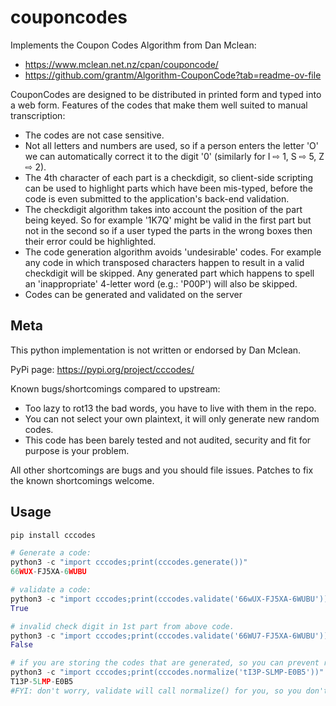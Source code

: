 # couponcodes

Implements the Coupon Codes Algorithm from Dan Mclean:

- https://www.mclean.net.nz/cpan/couponcode/
- https://github.com/grantm/Algorithm-CouponCode?tab=readme-ov-file

CouponCodes are designed to be distributed in printed form and typed into a web form. Features of the codes that make them well suited to manual transcription:

- The codes are not case sensitive.
- Not all letters and numbers are used, so if a person enters the letter 'O' we can automatically correct it to the digit '0' (similarly for I ⇨ 1, S ⇨ 5, Z ⇨ 2).
- The 4th character of each part is a checkdigit, so client-side scripting can be used to highlight parts which have been mis-typed, before the code is even submitted to the application's back-end validation.
- The checkdigit algorithm takes into account the position of the part being keyed. So for example '1K7Q' might be valid in the first part but not in the second so if a user typed the parts in the wrong boxes then their error could be highlighted.
- The code generation algorithm avoids 'undesirable' codes. For example any code in which transposed characters happen to result in a valid checkdigit will be skipped. Any generated part which happens to spell an 'inappropriate' 4-letter word (e.g.: 'P00P') will also be skipped.
- Codes can be generated and validated on the server

## Meta

This python implementation is not written or endorsed by Dan Mclean.

PyPi page: https://pypi.org/project/cccodes/

Known bugs/shortcomings compared to upstream:

- Too lazy to rot13 the bad words, you have to live with them in the repo.
- You can not select your own plaintext, it will only generate new random codes.
- This code has been barely tested and not audited, security and fit for purpose is your problem.

All other shortcomings are bugs and you should file issues.
Patches to fix the known shortcomings welcome.

## Usage

```python
pip install cccodes

# Generate a code:
python3 -c "import cccodes;print(cccodes.generate())"
66WUX-FJ5XA-6WUBU

# validate a code:
python3 -c "import cccodes;print(cccodes.validate('66wUX-FJ5XA-6WUBU'))"
True

# invalid check digit in 1st part from above code.
python3 -c "import cccodes;print(cccodes.validate('66WU7-FJ5XA-6WUBU'))"
False

# if you are storing the codes that are generated, so you can prevent re-use or whatever:
python3 -c "import cccodes;print(cccodes.normalize('tI3P-SLMP-E0B5'))"
T13P-5LMP-E0B5
#FYI: don't worry, validate will call normalize() for you, so you don't have to.

```
